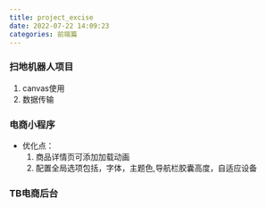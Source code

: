 ```yaml
---
title: project_excise
date: 2022-07-22 14:09:23
categories: 前端篇
---
```

### 扫地机器人项目

1. canvas使用
2. 数据传输

### 电商小程序

- 优化点：
  1. 商品详情页可添加加载动画  
  2. 配置全局选项包括，字体，主题色,导航栏胶囊高度，自适应设备

### TB电商后台
